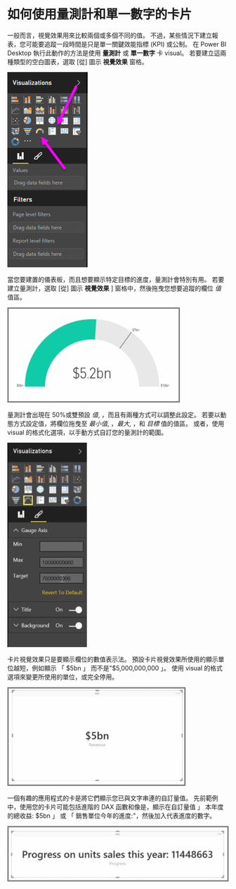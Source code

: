 <properties
   pageTitle="量測計和單一數字的卡片"
   description="磁碟機快速的儀表板 insights 與量測計和數字"
   services="powerbi"
   documentationCenter=""
   authors="davidiseminger"
   manager="mblythe"
   backup=""
   editor=""
   tags=""
   qualityFocus="no"
   qualityDate=""
   featuredVideoId="xmja6EpqaO0"   
   featuredVideoThumb=""
   courseDuration="7m"/>

<tags
   ms.service="powerbi"
   ms.devlang="NA"
   ms.topic="get-started-article"
   ms.tgt_pltfrm="NA"
   ms.workload="powerbi"
   ms.date="09/29/2016"
   ms.author="davidi"/>

# 如何使用量測計和單一數字的卡片

一般而言，視覺效果用來比較兩個或多個不同的值。 不過，某些情況下建立報表，您可能要追蹤一段時間是只是單一關鍵效能指標 (KPI) 或公制。 在 Power BI Desktop 執行此動作的方法是使用 **量測計** 或 **單一數字** 卡 visual。 若要建立這兩種類型的空白圖表，選取 [從] 圖示 **視覺效果** 窗格。

![](media/powerbi-learning-3-9-create-gauges-cards/3-9_1.png)

當您要建置的儀表板，而且想要顯示特定目標的進度，量測計會特別有用。 若要建立量測計，選取 [從] 圖示 **視覺效果** ] 窗格中，然後拖曳您想要追蹤的欄位 *值* 值區。

![](media/powerbi-learning-3-9-create-gauges-cards/3-9_1a.png)

量測計會出現在 50%或雙預設 *值*, ，而且有兩種方式可以調整此設定。 若要以動態方式設定值，將欄位拖曳至 *最小值*, ，*最大*, ，和 *目標* 值的值區。 或者，使用 visual 的格式化選項，以手動方式自訂您的量測計的範圍。

![](media/powerbi-learning-3-9-create-gauges-cards/3-9_2.png)

卡片視覺效果只是要顯示欄位的數值表示法。 預設卡片視覺效果所使用的顯示單位越短，例如顯示 「 $5bn 」 而不是"$5,000,000,000 」。 使用 visual 的格式選項來變更所使用的單位，或完全停用。

![](media/powerbi-learning-3-9-create-gauges-cards/3-9_3.png)

一個有趣的應用程式的卡是將它們顯示您已與文字串連的自訂量值。 先前範例中，使用您的卡片可能包括進階的 DAX 函數和像是，顯示在自訂量值 」 本年度的總收益: $5bn 」 或 「 銷售單位今年的進度:"，然後加入代表進度的數字。

![](media/powerbi-learning-3-9-create-gauges-cards/3-9_4.png)
